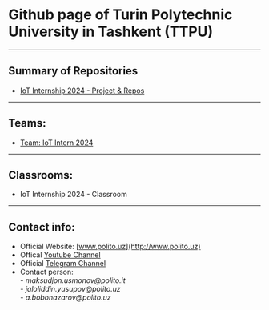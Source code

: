 # Github page of Turin Polytechnic University in Tashkent (TTPU)

---------------------------------------------------------------------------------------
## Summary of Repositories

- [IoT Internship 2024 - Project & Repos](https://github.com/ttpu/IoTintern2024_PROJECTS)

---------------------------------------------------------------------------------------
## Teams:

- [Team: IoT Intern 2024](https://github.com/orgs/ttpu/teams/iot-intern-2024/repositories)
---------------------------------------------------------------------------------------
## Classrooms:

- IoT Internship 2024 - Classroom

---------------------------------------------------------------------------------------
## Contact info:
- Official Website: [www.polito.uz](http://www.polito.uz)
- Offical [Youtube Channel](https://www.youtube.com/@TurinPolytechnicUniversity)
- Official [Telegram Channel](https://t.me/polito_uz)
- Contact person:\
              - _maksudjon.usmonov@polito.it_\
              - _jaloliddin.yusupov@polito.uz_\
              - _a.bobonazarov@polito.uz_
